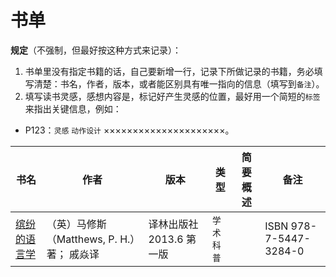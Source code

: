 # 书单

**规定**（不强制，但最好按这种方式来记录）：

1. 书单里没有指定书籍的话，自己要新增一行，记录下所做记录的书籍，务必填写清楚：书名，作者，版本，或者能区别具有唯一指向的信息（填写到`备注`）。
2. 填写读书灵感，感想内容是，标记好产生灵感的位置，最好用一个简短的`标签`来指出关键信息，例如：

- P123：`灵感` `动作设计` ×××××××××××××××××××××。

|书名|作者|版本|类型|简要概述|备注|
|-|-|-|-|-|-|
|[缤纷的语言学][1]|（英）马修斯（Matthews, P. H.）著； 戚焱译|译林出版社 2013.6 第一版|`学术` `科普`||ISBN 978-7-5447-3284-0|

[1]:缤纷语言学/idea缤纷语言学.md
